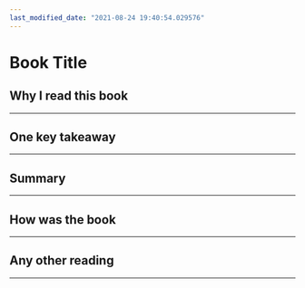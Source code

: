 ```yaml
---
last_modified_date: "2021-08-24 19:40:54.029576"
---
```


# Book Title

## Why I read this book
---

## One key takeaway
---

## Summary
---

## How was the book
---

## Any other reading
---